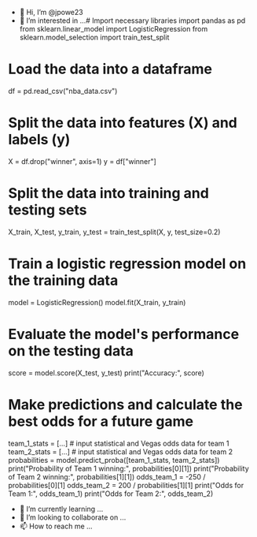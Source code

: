 - 👋 Hi, I’m @jpowe23
- 👀 I’m interested in ...# Import necessary libraries
import pandas as pd
from sklearn.linear_model import LogisticRegression
from sklearn.model_selection import train_test_split

# Load the data into a dataframe
df = pd.read_csv("nba_data.csv")

# Split the data into features (X) and labels (y)
X = df.drop("winner", axis=1)
y = df["winner"]

# Split the data into training and testing sets
X_train, X_test, y_train, y_test = train_test_split(X, y, test_size=0.2)

# Train a logistic regression model on the training data
model = LogisticRegression()
model.fit(X_train, y_train)

# Evaluate the model's performance on the testing data
score = model.score(X_test, y_test)
print("Accuracy:", score)

# Make predictions and calculate the best odds for a future game
team_1_stats = [...]  # input statistical and Vegas odds data for team 1
team_2_stats = [...]  # input statistical and Vegas odds data for team 2
probabilities = model.predict_proba([team_1_stats, team_2_stats])
print("Probability of Team 1 winning:", probabilities[0][1])
print("Probability of Team 2 winning:", probabilities[1][1])
odds_team_1 = -250 / probabilities[0][1]
odds_team_2 = 200 / probabilities[1][1]
print("Odds for Team 1:", odds_team_1)
print("Odds for Team 2:", odds_team_2)

- 🌱 I’m currently learning ...
- 💞️ I’m looking to collaborate on ...
- 📫 How to reach me ...

<!---
jpowe23/jpowe23 is a ✨ special ✨ repository because its `README.md` (this file) appears on your GitHub profile.
You can click the Preview link to take a look at your changes.
--->
